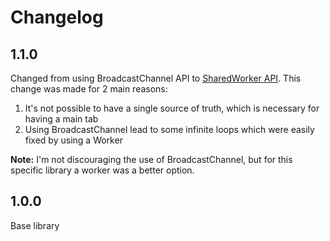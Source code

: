 # Changelog

## 1.1.0

Changed from using BroadcastChannel API to 
[SharedWorker API](https://developer.mozilla.org/en-US/docs/Web/API/SharedWorker).
This change was made for 2 main reasons:

1. It's not possible to have a single source of truth, which is necessary for
having a main tab
2. Using BroadcastChannel lead to some infinite loops which were easily fixed
by using a Worker

**Note:** I'm not discouraging the use of BroadcastChannel, but for this specific
library a worker was a better option.

## 1.0.0

Base library